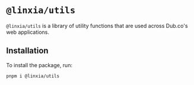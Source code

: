 # `@linxia/utils`

`@linxia/utils` is a library of utility functions that are used across Dub.co's web applications.

## Installation

To install the package, run:

```bash
pnpm i @linxia/utils
```
